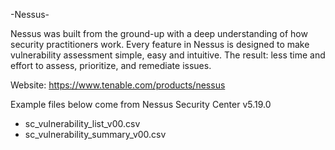 -Nessus-

Nessus was built from the ground-up with a deep understanding of how security practitioners work. Every feature in Nessus is designed to make vulnerability assessment simple, easy and intuitive. The result: less time and effort to assess, prioritize, and remediate issues. 

Website: https://www.tenable.com/products/nessus

Example files below come from Nessus Security Center v5.19.0

* sc_vulnerability_list_v00.csv 
* sc_vulnerability_summary_v00.csv
